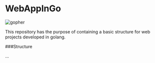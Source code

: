 # WebAppInGo
![gopher](https://user-images.githubusercontent.com/9600831/37367466-379d6a00-26e2-11e8-89e8-dcf546dca9a9.png)

This repository has the purpose of containing a basic structure for web projects developed in golang.

###Structure

...

